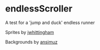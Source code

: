 # endlessScroller

A test for a 'jump and duck' endless runner

Sprites by [jwhittingham](https://jwhittingham.itch.io/)

Backgrounds by [ansimuz](https://ansimuz.itch.io/)
